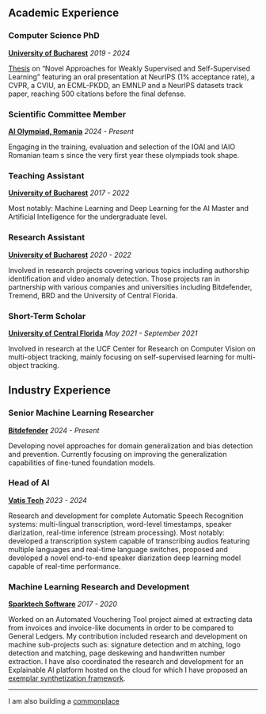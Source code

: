 ## Academic Experience

### Computer Science PhD

**[University of Bucharest](https://fmi.unibuc.ro/)** *2019 - 2024*

[Thesis](https://drive.google.com/file/d/1WDd3nGCstSEZLojTLxETx2K_oXMwlCUa/view?usp=sharing) on “Novel Approaches for Weakly Supervised and Self-Supervised Learning” featuring an oral presentation at NeurIPS (1% acceptance rate), a CVPR, a CVIU, an ECML-PKDD, an EMNLP and a NeurIPS datasets track paper, reaching 500 citations before the final defense.


### Scientific Committee Member

**[AI Olympiad, Romania](https://olimpiada-ai.ro/)** *2024 - Present*

Engaging in the training, evaluation and selection of the IOAI and IAIO Romanian team s since the very first year these olympiads took shape.


### Teaching Assistant

**[University of Bucharest](https://fmi.unibuc.ro/)** *2017 - 2022*

Most notably: Machine Learning and Deep Learning for the AI Master and Artificial Intelligence for the undergraduate level.


### Research Assistant

**[University of Bucharest](https://fmi.unibuc.ro/)** *2020 - 2022*

Involved in research projects covering various topics including authorship identification and video anomaly detection. Those projects ran in partnership with various companies and universities including Bitdefender, Tremend, BRD and the University of Central Florida.


### Short-Term Scholar

**[University of Central Florida](https://www.cs.ucf.edu/research/center-for-research-in-computer-vision-lab/)** *May 2021 - September 2021*

Involved in research at the UCF Center for Research on Computer Vision on multi-object tracking, mainly focusing on self-supervised learning for multi-object tracking.



## Industry Experience

### Senior Machine Learning Researcher

**[Bitdefender](https://bit-ml.github.io)** *2024 - Present*

Developing novel approaches for domain generalization and bias detection and prevention. Currently focusing on improving the generalization capabilities of fine-tuned foundation models.


### Head of AI

**[Vatis Tech](https://vatis.tech/)** *2023 - 2024*

Research and development for complete Automatic Speech Recognition systems: multi-lingual transcription, word-level timestamps, speaker diarization, real-time inference (stream processing). Most notably: developed a transcription system capable of transcribing audios featuring multiple languages and real-time language switches, proposed and developed a novel end-to-end speaker diarization deep learning model capable of real-time performance.


### Machine Learning Research and Development

**[Sparktech Software](https://sparktech.ro/)** *2017 - 2020*

Worked on an Automated Vouchering Tool project aimed at extracting data from invoices and invoice-like documents in order to be compared to General Ledgers. My contribution included research and development on machine sub-projects such as: signature detection and m atching, logo detection and matching, page deskewing and handwritten number extraction. I have also coordinated the research and development for an Explainable AI platform hosted on the cloud for which I have proposed an [exemplar synthetization framework](https://arxiv.org/abs/2006.03896).

___

I am also building a [commonplace](commonplace/ecology_of_practices.md)